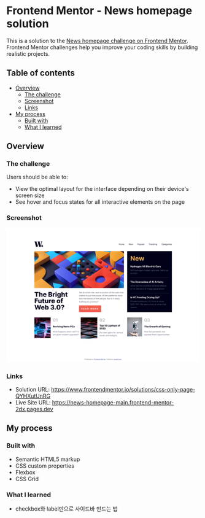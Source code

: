 # Frontend Mentor - News homepage solution

This is a solution to the [News homepage challenge on Frontend Mentor](https://www.frontendmentor.io/challenges/news-homepage-H6SWTa1MFl). Frontend Mentor challenges help you improve your coding skills by building realistic projects.

## Table of contents

- [Overview](#overview)
  - [The challenge](#the-challenge)
  - [Screenshot](#screenshot)
  - [Links](#links)
- [My process](#my-process)
  - [Built with](#built-with)
  - [What I learned](#what-i-learned)


## Overview

### The challenge

Users should be able to:

- View the optimal layout for the interface depending on their device's screen size
- See hover and focus states for all interactive elements on the page

### Screenshot

![](./screenshot.png)

### Links

- Solution URL: https://www.frontendmentor.io/solutions/css-only-page-QYHXutUnRG
- Live Site URL: https://news-homepage-main.frontend-mentor-2dx.pages.dev

## My process

### Built with

- Semantic HTML5 markup
- CSS custom properties
- Flexbox
- CSS Grid

### What I learned

* checkbox와 label만으로 사이드바 만드는 법

